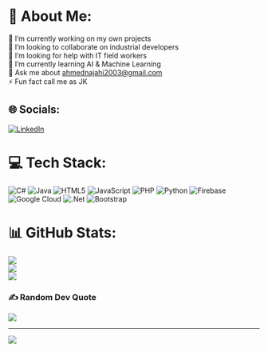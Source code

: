 # 💫 About Me:
🔭 I’m currently working on my own projects<br>👯 I’m looking to collaborate on industrial developers<br>🤝 I’m looking for help with IT field workers<br>🌱 I’m currently learning AI & Machine Learning<br>💬 Ask me about ahmednajahi2003@gmail.com<br>⚡ Fun fact call me as JK


## 🌐 Socials:
[![LinkedIn](https://img.shields.io/badge/LinkedIn-%230077B5.svg?logo=linkedin&logoColor=white)](https://linkedin.com/in/ahmadh-najahi-61452931b) 

# 💻 Tech Stack:
![C#](https://img.shields.io/badge/c%23-%23239120.svg?style=for-the-badge&logo=csharp&logoColor=white) ![Java](https://img.shields.io/badge/java-%23ED8B00.svg?style=for-the-badge&logo=openjdk&logoColor=white) ![HTML5](https://img.shields.io/badge/html5-%23E34F26.svg?style=for-the-badge&logo=html5&logoColor=white) ![JavaScript](https://img.shields.io/badge/javascript-%23323330.svg?style=for-the-badge&logo=javascript&logoColor=%23F7DF1E) ![PHP](https://img.shields.io/badge/php-%23777BB4.svg?style=for-the-badge&logo=php&logoColor=white) ![Python](https://img.shields.io/badge/python-3670A0?style=for-the-badge&logo=python&logoColor=ffdd54) ![Firebase](https://img.shields.io/badge/firebase-%23039BE5.svg?style=for-the-badge&logo=firebase) ![Google Cloud](https://img.shields.io/badge/GoogleCloud-%234285F4.svg?style=for-the-badge&logo=google-cloud&logoColor=white) ![.Net](https://img.shields.io/badge/.NET-5C2D91?style=for-the-badge&logo=.net&logoColor=white) ![Bootstrap](https://img.shields.io/badge/bootstrap-%238511FA.svg?style=for-the-badge&logo=bootstrap&logoColor=white)
# 📊 GitHub Stats:
![](https://github-readme-stats.vercel.app/api?username=ahmadh-najahi&theme=tokyonight&hide_border=false&include_all_commits=false&count_private=true)<br/>
![](https://github-readme-streak-stats.herokuapp.com/?user=ahmadh-najahi&theme=tokyonight&hide_border=false)<br/>
![](https://github-readme-stats.vercel.app/api/top-langs/?username=ahmadh-najahi&theme=tokyonight&hide_border=false&include_all_commits=false&count_private=true&layout=compact)

### ✍️ Random Dev Quote
![](https://quotes-github-readme.vercel.app/api?type=vetical&theme=tokyonight)

---
[![](https://visitcount.itsvg.in/api?id=ahmadh-najahi&icon=0&color=0)](https://visitcount.itsvg.in)

<!-- Proudly created with GPRM ( https://gprm.itsvg.in ) -->
